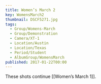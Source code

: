 ```yaml
---
title: Women’s March 2
key: WomensMarch2
thumbnail: DSCF5271.jpg
tags:
  - Group/Womens-March
  - Group/Demonstration
  - Camera/XT-1
  - Location/Austin
  - Location/Texas
  - Period/Student
  - AlbumGroup/WomensMarch
published: 2017-01-22T00:00
---
```

These shots continue [[Women’s March 1]].